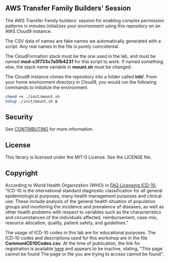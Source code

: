 ## AWS Transfer Family Builders' Session

The AWS Transfer Family builders' session for enabling complex permission patterns in minutes initializes your environment using this repository on an AWS Cloud9 instance.

The CSV data of names are fake names we automatically generated with a script. Any real names in the file is purely coincidental.

The CloudFormation stack must be the one used in the lab, and must be named **mod-c3f733c7a5fb4231** for this script to work. If named something else, the stack name variable in **mount.sh** must be changed.

The Cloud9 instance clones the repository into a folder called **init/**. From your home environment directory in Cloud9, you would run the following commands to initialize the environment.

```bash
chmod +x ./init/mount.sh
nohup ./init/mount.sh &
```

## Security

See [CONTRIBUTING](CONTRIBUTING.md#security-issue-notifications) for more information.

## License

This library is licensed under the MIT-0 License. See the LICENSE file.

## Copyright

According to World Health Organization (WHO) in [FAQ Licensing ICD-10](https://www.who.int/docs/default-source/publishing-policies/who-faq-licensing-icd-10.pdf), "ICD-10 is the international standard diagnostic classification for all general epidemiological purposes, many health management purposes and clinical use. These include analysis of the general health situation of population groups and monitoring the incidence and prevalence of diseases, as well as other health problems with respect to variables such as the characteristics and circumstances of the individuals affected, reimbursement, case-mix, resource allocation, quality, patient safety, and guidelines."

The usage of ICD-10 codes in this lab are for educational purposes. The ICD-10 codes and descriptions used for this workshop are in the file **CommonICD10Codes.csv**. At the time of publication, the link for registration is available [here](https://www.who.int/standards/classifications/apps/icd/ClassificationDownload) and appears to be inactive, stating, "This page cannot be found The page or file you are trying to access cannot be found".
